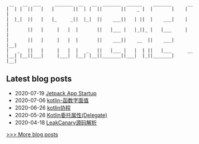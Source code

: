 

     __   __  ___     _______  __   __  _______  ______    _______      __  
    |  | |  ||   |   |       ||  | |  ||       ||    _ |  |       |    |  | 
    |  |_|  ||   |   |_     _||  |_|  ||    ___||   | ||  |    ___|    |  | 
    |       ||   |     |   |  |       ||   |___ |   |_||_ |   |___     |  | 
    |       ||   |     |   |  |       ||    ___||    __  ||    ___|    |__| 
    |   _   ||   |     |   |  |   _   ||   |___ |   |  | ||   |___      __  
    |__| |__||___|     |___|  |__| |__||_______||___|  |_||_______|    |__| 


## Latest blog posts
- 2020-07-19 [Jetpack App Startup](https://blog.xusheng.online/2020/07/19/Jetpack-App-Startup/)
- 2020-07-06 [kotlin-函数字面值](https://blog.xusheng.online/2020/07/07/kotlin-函数字面值/)
- 2020-06-26 [kotlin协程](https://blog.xusheng.online/2020/06/26/kotlin协程/)
- 2020-05-26 [Kotlin委托属性(Delegate)](https://blog.xusheng.online/2020/05/26/Kotlin委托属性-Delegate/)
- 2020-04-18 [LeakCanary源码解析](https://blog.xusheng.online/2020/04/18/LeakCanary源码解析/)

[>>> More blog posts](https://blog.xusheng.online/archives/)
